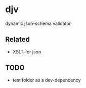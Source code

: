 # djv

dynamic json-schema validator

## Related

- XSLT-for json

## TODO

- test folder as a dev-dependency